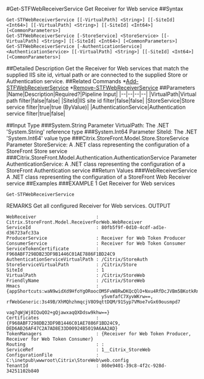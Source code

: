 #Get-STFWebReceiverService
Get Receiver for Web service
##Syntax
```Get-STFWebReceiverService [[-VirtualPath] <String>] [[-SiteId] <Int64>] [[-VirtualPath] <String>] [[-SiteId] <Int64>] [<CommonParameters>]
Get-STFWebReceiverService [-StoreService] <StoreService> [[-VirtualPath] <String>] [[-SiteId] <Int64>] [<CommonParameters>]
Get-STFWebReceiverService [-AuthenticationService] <AuthenticationService> [[-VirtualPath] <String>] [[-SiteId] <Int64>] [<CommonParameters>]
```
##Detailed Description
Get the Receiver for Web services that match the supplied IIS site id, virtual path or are connected to the supplied Store or Authentication service.
##Related Commands
*[Add-STFWebReceiverService](Add-STFWebReceiverService)
*[Remove-STFWebReceiverService](Remove-STFWebReceiverService)
##Parameters
|Name|Description|Required?|Pipeline Input||--|--|--|--||VirtualPath|Virtual path filter|false|false||SiteId|IIS site id filter|false|false||StoreService|Store service filter|true|true (ByValue)||AuthenticationService|Authentication service filter|true|false|##Input Type
###System.String
Parameter VirtualPath: The .NET 'System.String' reference type
###System.Int64
Parameter SiteId: The .NET 'System.Int64' value type
###Citrix.StoreFront.Model.Store.StoreService
Parameter StoreService: A .NET class representing the configuration of a StoreFront Store service
###Citrix.StoreFront.Model.Authentication.AuthenticationService
Parameter AuthenticationService: A .NET class representing the configuration of a StoreFront Authentication service
##Return Values
###WebReceiverService
A .NET class representing the configuration of a StoreFront Web Receiver service
##Examples
###EXAMPLE 1 Get Receiver for Web services
```Get-STFWebReceiverService
```
REMARKS
Get all configured Receiver for Web services.
OUTPUT
```WebReceiver                      : Citrix.StoreFront.Model.ReceiverForWeb.WebReceiver
ServiceId                        : 80fb5f9f-0d10-4cdf-ad1e-d36723afc33a
ProducerService                  : Receiver for Web Token Producer
ConsumerService                  : Receiver for Web Token Consumer
ServiceTokenCertificate          : F968ABF7298DB23DF9B1446C01AE7886F1BD24C9
AuthenticationServiceVirtualPath : /Citrix/StoreAuth
StoreServiceVirtualPath          : /Citrix/Store
SiteId                           : 1
VirtualPath                      : /Citrix/StoreWeb
FriendlyName                     : /Citrix/StoreWeb
Hmacs                            : {appShortcuts:waN9widXd9HfoYgORoocOM5FvW8RwDKQcQlO+Nxu4RfDcJVBm5BKotkRn1M61AvBgQDRhX
                                   y5vmfafC7XyvWKrw==, rfWebGeneric:3s49B/XhMQhzhmqcjV8O9qttDQM/91Syp7VMoe7vGx69ousmpd7
                                   vag7qWjWj8IQuQO2+gQjawxaqQXDdsw9khw==}
Certificates                     : {F968ABF7298DB23DF9B1446C01AE7886F1BD24C9, DED6AB26AF47C2A7AD8E33D00924B5019A6AA2AD}
TokenManagers                    : {Receiver for Web Token Producer, Receiver for Web Token Consumer}
Routing                          : :
ServiceRef                       : 1__Citrix_StoreWeb
ConfigurationFile                : C:\inetpub\wwwroot\Citrix\StoreWeb\web.config
TenantId                         : 860e9401-39c8-4f2c-928d-34251102b840
```
